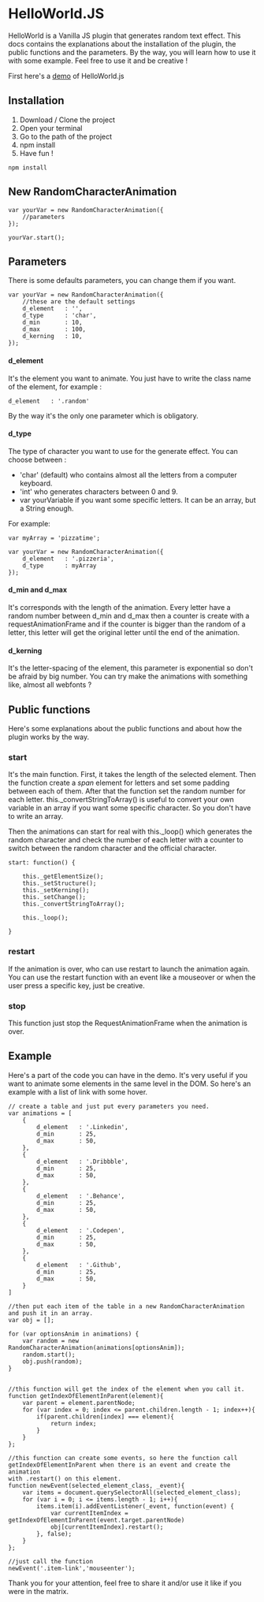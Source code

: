 # HelloWorld.JS
<!-- Documentation is coming. During this time, go check the codepen demo of
[HelloWorld.js](http://codepen.io/vanderlanth/full/NqJdOp "HelloWorld.js"). -->

HelloWorld is a Vanilla JS plugin that generates random text effect. This docs
contains the explanations about the installation of the plugin, the public
functions and the parameters. By the way, you will learn how to use it with some
example. Feel free to use it and be creative !

First here's a [demo](http://codepen.io/vanderlanth/full/NqJdOp "HelloWorld.js")
of HelloWorld.js


## Installation

1. Download / Clone the project
2. Open your terminal
3. Go to the path of the project
4. npm install
5. Have fun !

```
npm install
```

## New RandomCharacterAnimation

```
var yourVar = new RandomCharacterAnimation({
    //parameters
});

yourVar.start();
```

## Parameters

There is some defaults parameters, you can change them if you want.

```
var yourVar = new RandomCharacterAnimation({
    //these are the default settings
    d_element   : '',
    d_type      : 'char',
    d_min       : 10,
    d_max       : 100,
    d_kerning   : 10,
});

```

#### d_element

It's the element you want to animate. You just have to write the class name of
the element, for example :

```
d_element   : '.random'
```
By the way it's the only one parameter which is obligatory.

#### d_type

The type of character you want to use for the generate effect. You can
choose between :

- 'char' (default) who contains almost all the letters from a computer keyboard.
- 'int' who generates characters between 0 and 9.
- var yourVariable if you want some specific letters. It can be an array, but a
String enough.

For example:
```
var myArray = 'pizzatime';

var yourVar = new RandomCharacterAnimation({
    d_element   : '.pizzeria',
    d_type      : myArray
});
```

#### d_min and d_max

It's corresponds with the length of the animation. Every letter have a random
number between d_min and d_max then a counter is create with a
requestAnimationFrame and if the counter is bigger than the random of a letter,
this letter will get the original letter until the end of the animation.

#### d_kerning

It's the letter-spacing of the element, this parameter is exponential so don't
be afraid by big number. You can try make the animations with something like,
almost all webfonts ?

## Public functions

Here's some explanations about the public functions and about how the plugin
works by the way.

### start

It's the main function. First, it takes the length of the selected element. Then
the function create a *span* element for letters and set some padding between each
of them. After that the function set the random number for each letter.
this._convertStringToArray() is useful to convert your own variable in an array
if you want some specific character. So you don't have to write an array.

Then the animations can start for real with this._loop() which generates the
random character and check the number of each letter with a counter to switch
between the random character and the official character.

```
start: function() {

    this._getElementSize();
    this._setStructure();
    this._setKerning();
    this._setChange();
    this._convertStringToArray();

    this._loop();

}
```

### restart

If the animation is over, who can use restart to launch the animation again.
You can use the restart function with an event like a mouseover or when the user
press a specific key, just be creative.

### stop

This function just stop the RequestAnimationFrame when the animation is over.


## Example

Here's a part of the code you can have in the demo. It's very useful if you
want to animate some elements in the same level in the DOM. So here's an example
with a list of link with some hover.

```
// create a table and just put every parameters you need.
var animations = [
    {
        d_element   : '.Linkedin',
        d_min       : 25,
        d_max       : 50,
    },
    {
        d_element   : '.Dribbble',
        d_min       : 25,
        d_max       : 50,
    },
    {
        d_element   : '.Behance',
        d_min       : 25,
        d_max       : 50,
    },
    {
        d_element   : '.Codepen',
        d_min       : 25,
        d_max       : 50,
    },
    {
        d_element   : '.Github',
        d_min       : 25,
        d_max       : 50,
    }
]

//then put each item of the table in a new RandomCharacterAnimation
and push it in an array.
var obj = [];

for (var optionsAnim in animations) {
    var random = new RandomCharacterAnimation(animations[optionsAnim]);
    random.start();
    obj.push(random);
}


//this function will get the index of the element when you call it.
function getIndexOfElementInParent(element){
    var parent = element.parentNode;
    for (var index = 0; index <= parent.children.length - 1; index++){
        if(parent.children[index] === element){
            return index;
        }
    }
};

//this function can create some events, so here the function call
getIndexOfElementInParent when there is an event and create the animation
with .restart() on this element.
function newEvent(selected_element_class, _event){
    var items = document.querySelectorAll(selected_element_class);
    for (var i = 0; i <= items.length - 1; i++){
        items.item(i).addEventListener(_event, function(event) {
            var currentItemIndex = getIndexOfElementInParent(event.target.parentNode)
            obj[currentItemIndex].restart();
        }, false);
    }
};

//just call the function
newEvent('.item-link','mouseenter');
```

Thank you for your attention, feel free to share it and/or use it like if you
were in the matrix.
